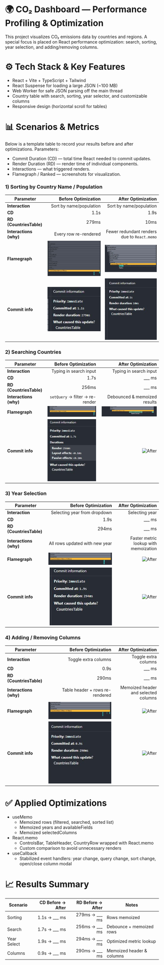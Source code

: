 # 🌍 CO₂ Dashboard — Performance Profiling & Optimization

This project visualizes CO₂ emissions data by countries and regions.
A special focus is placed on React performance optimization: search, sorting, year selection, and adding/removing columns.

# ⚙️ Tech Stack & Key Features

- React + Vite + TypeScript + Tailwind
- React Suspense for loading a large JSON (~100 MB)
- Web Worker for safe JSON parsing off the main thread
- Country table with search, sorting, year selector, and customizable columns
- Responsive design (horizontal scroll for tables)

# 📊 Scenarios & Metrics

Below is a template table to record your results before and after optimizations.
Parameters:

- Commit Duration (CD) — total time React needed to commit updates.
- Render Duration (RD) — render time of individual components.
- Interactions — what triggered renders.
- Flamegraph / Ranked — screenshots for visualization.

### 1) Sorting by Country Name / Population

| Parameter               |                   Before Optimization |                          After Optimization |
| ----------------------- | ------------------------------------: | ------------------------------------------: |
| **Interaction**         |               Sort by name/population |                     Sort by name/population |
| **CD**                  |                                  1.1s |                                        1.9s |
| **RD (CountriesTable)** |                                 279ms |                                        10ms |
| **Interactions (why)**  |                 Every row re-rendered | Fewer redundant renders due to `React.memo` |
| **Flamegraph**          | ![Before](docs/before-sort-flame.JPG) |         ![After](docs/after-sort-flame.JPG) |
| **Commit info**         |  ![Before](docs/before-sort-info.JPG) |          ![After](docs/after-sort-info.JPG) |

### 2) Searching Countries

| Parameter               |                     Before Optimization |                     After Optimization |
| ----------------------- | --------------------------------------: | -------------------------------------: |
| **Interaction**         |                  Typing in search input |                 Typing in search input |
| **CD**                  |                                    1.7s |                              \_\_\_ ms |
| **RD (CountriesTable)** |                                   256ms |                              \_\_\_ ms |
| **Interactions (why)**  |         `setQuery` → filter → re-render |           Debounced & memoized results |
| **Flamegraph**          | ![Before](docs/before-search-flame.JPG) |  ![After](docs/after-search-flame.JPG) |
| **Commit info**         |  ![Before](docs/before-search-info.JPG) | ![After](docs/after-search-ranked.JPG) |

### 3) Year Selection

| Parameter               |                   Before Optimization |                    After Optimization |
| ----------------------- | ------------------------------------: | ------------------------------------: |
| **Interaction**         |          Selecting year from dropdown |                        Selecting year |
| **CD**                  |                                  1.9s |                             \_\_\_ ms |
| **RD (CountriesTable)** |                                 294ms |                             \_\_\_ ms |
| **Interactions (why)**  |        All rows updated with new year | Faster metric lookup with memoization |
| **Flamegraph**          | ![Before](docs/before-year-flame.JPG) |   ![After](docs/after-year-flame.png) |
| **Commit info**         |  ![Before](docs/before-year-info.JPG) |  ![After](docs/after-year-ranked.png) |

### 4) Adding / Removing Columns

| Parameter               |                      Before Optimization |                      After Optimization |
| ----------------------- | ---------------------------------------: | --------------------------------------: |
| **Interaction**         |                     Toggle extra columns |                    Toggle extra columns |
| **CD**                  |                                     0.9s |                               \_\_\_ ms |
| **RD (CountriesTable)** |                                    290ms |                               \_\_\_ ms |
| **Interactions (why)**  |          Table header + rows re-rendered |    Memoized header and selected columns |
| **Flamegraph**          | ![Before](docs/before-columns-flame.JPG) |  ![After](docs/after-columns-flame.png) |
| **Commit info**         |  ![Before](docs/before-columns-info.JPG) | ![After](docs/after-columns-ranked.png) |

# ✅ Applied Optimizations

- useMemo
  - Memoized rows (filtered, searched, sorted list)
  - Memoized years and availableFields
  - Memoized selectedColumns
- React.memo
  - ControlsBar, TableHeader, CountryRow wrapped with React.memo
  - Custom comparison to avoid unnecessary renders
- useCallback
  - Stabilized event handlers: year change, query change, sort change, open/close column modal

# 📈 Results Summary

| Scenario    | CD Before → After | RD Before → After | Notes                     |
| ----------- | ----------------: | ----------------: | ------------------------- |
| Sorting     |  1.1s → \_\_\_ ms | 279ms → \_\_\_ ms | Rows memoized             |
| Search      |  1.7s → \_\_\_ ms | 256ms → \_\_\_ ms | Debounce + memoized rows  |
| Year Select |  1.9s → \_\_\_ ms | 294ms → \_\_\_ ms | Optimized metric lookup   |
| Columns     |  0.9s → \_\_\_ ms | 290ms → \_\_\_ ms | Memoized header & columns |
